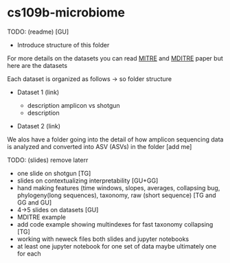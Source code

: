 # cs109b-microbiome





TODO: (readme) [GU]

- Introduce structure of this folder

For more details on the datasets you can read [MITRE]() and [MDITRE]() paper but here are the datasets


Each dataset is organized as follows -> so folder structure


- Dataset 1 (link)
  - description amplicon vs shotgun
  - description

- Dataset 2 (link)


We alos have a folder going into the detail of how amplicon sequencing data is analyzed and converted into ASV (ASVs) in the folder [add me]



TODO: (slides) remove laterr
- one slide on shotgun [TG]
- slides on contextualizing interpretability [GU+GG]
- hand making features (time windows, slopes, averages, collapsing bug, phylogeny(long sequences), taxonomy, raw (short sequence) [TG and GG and GU]
- 4->5 slides on datasets [GU]
- MDITRE example
- add code example showing multindexes for fast taxonomy collapsing [TG]
- working with neweck files both slides and jupyter notebooks
- at least one jupyter notebook for one set of data maybe ultimately one for each
